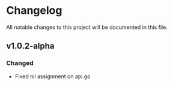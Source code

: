 Changelog
=========
All notable changes to this project will be documented in this file.

v1.0.2-alpha
------------

### Changed

- Fixed nil assignment on api.go 
